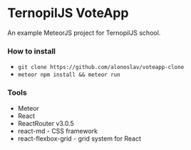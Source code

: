 # TernopilJS VoteApp

An example MeteorJS project for TernopilJS school.

### How to install

- `git clone https://github.com/alonoslav/voteapp-clone`
- `meteor npm install && meteor run`


### Tools

- Meteor
- React
- ReactRouter v3.0.5
- react-md - CSS framework
- react-flexbox-grid - grid system for React
